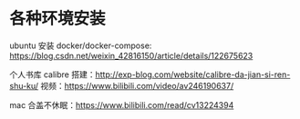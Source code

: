 # 各种环境安装

ubuntu 安装 docker/docker-compose: https://blog.csdn.net/weixin_42816150/article/details/122675623

个人书库 calibre 搭建：http://exp-blog.com/website/calibre-da-jian-si-ren-shu-ku/
视频：https://www.bilibili.com/video/av246190637/

mac 合盖不休眠：https://www.bilibili.com/read/cv13224394